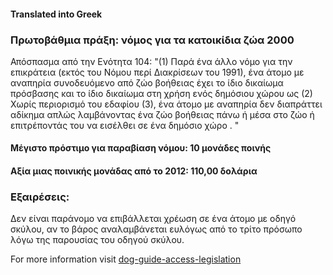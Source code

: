 #### **Translated into Greek**

### Πρωτοβάθμια πράξη: νόμος για τα κατοικίδια ζώα 2000

Απόσπασμα από την Ενότητα 104:
"(1) Παρά ένα άλλο νόμο για την επικράτεια (εκτός του Νόμου περί Διακρίσεων του 1991), ένα άτομο με αναπηρία συνοδευόμενο από ζώο βοήθειας έχει το ίδιο δικαίωμα πρόσβασης και το ίδιο δικαίωμα στη χρήση ενός δημόσιου χώρου ως (2) Χωρίς περιορισμό του εδαφίου (3), ένα άτομο με αναπηρία δεν διαπράττει αδίκημα απλώς λαμβάνοντας ένα ζώο βοήθειας πάνω ή μέσα στο ζώο ή επιτρέποντάς του να εισέλθει σε ένα δημόσιο χώρο . "

#### Μέγιστο πρόστιμο για παραβίαση νόμου: 10 μονάδες ποινής

#### Αξία μιας ποινικής μονάδας από το 2012: 110,00 δολάρια

### Εξαιρέσεις:
Δεν είναι παράνομο να επιβάλλεται χρέωση σε ένα άτομο με οδηγό σκύλου, αν το βάρος αναλαμβάνεται ευλόγως από το τρίτο πρόσωπο λόγω της παρουσίας του οδηγού σκύλου.

For more information visit [dog-guide-access-legislation](https://www.bca.org.au/dog-guide-access-legislation/)